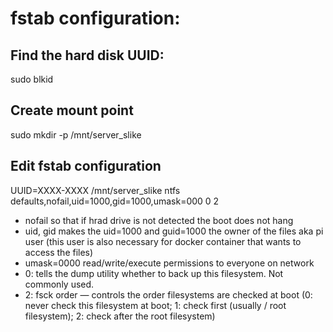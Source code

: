 # fstab configuration:
## Find the hard disk UUID:
sudo blkid
## Create mount point
sudo mkdir -p /mnt/server_slike
## Edit fstab configuration
UUID=XXXX-XXXX  /mnt/server_slike  ntfs  defaults,nofail,uid=1000,gid=1000,umask=000  0  2
- nofail so that if hrad drive is not detected the boot does not hang
- uid, gid makes the uid=1000 and guid=1000 the owner of the files aka pi user (this user is also necessary for docker container that wants to access the files)
- umask=0000 read/write/execute permissions to everyone on network
- 0: tells the dump utility whether to back up this filesystem. Not commonly used.
- 2: fsck order — controls the order filesystems are checked at boot (0: never check this filesystem at boot; 1: check first (usually / root filesystem); 2: check after the root filesystem)


